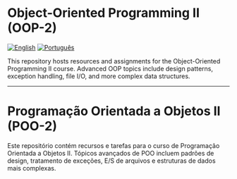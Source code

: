 # Object-Oriented Programming II (OOP-2)

[![English](https://img.shields.io/badge/lang-English-blue.svg)](README_EN.md)
[![Português](https://img.shields.io/badge/lang-Português-green.svg)](README_PT.md)

This repository hosts resources and assignments for the Object-Oriented Programming II course. Advanced OOP topics include design patterns, exception handling, file I/O, and more complex data structures.

---

# Programação Orientada a Objetos II (POO-2)

Este repositório contém recursos e tarefas para o curso de Programação Orientada a Objetos II. Tópicos avançados de POO incluem padrões de design, tratamento de exceções, E/S de arquivos e estruturas de dados mais complexas.